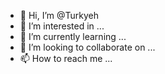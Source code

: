 - 👋 Hi, I’m @Turkyeh
- 👀 I’m interested in ...
- 🌱 I’m currently learning ...
- 💞️ I’m looking to collaborate on ...
- 📫 How to reach me ...

<!---
Turkyeh/Turkyeh is a ✨ special ✨ repository because its `README.md` (this file) appears on your GitHub profile.
You can click the Preview link to take a look at your changes.
--->
